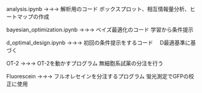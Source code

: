 analysis.ipynb →→→ 解析用のコード
                    ボックスプロット、相互情報量分析、ヒートマップの作成
                    
bayesian_optimization.ipynb →→→ ベイズ最適化のコード
                                学習から条件提示
                                
d_optimal_design.ipynb →→→ 初回の条件提示をするコード
                          　D最適基準に基づく

OT-2 →→→ OT-2を動かすプログラム
         無細胞系試薬の分注を行う

Fluorescein →→→ フルオレセインを分注するプログラム
                蛍光測定でGFPの校正に使用
